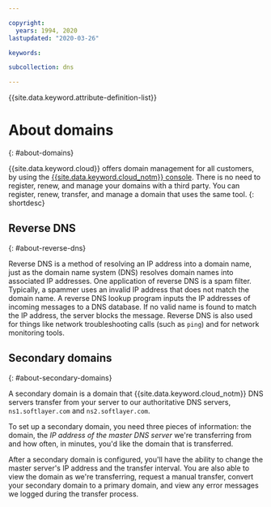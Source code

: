 ```yaml
---

copyright:
  years: 1994, 2020
lastupdated: "2020-03-26"

keywords: 

subcollection: dns

---
```



{{site.data.keyword.attribute-definition-list}}

# About domains
{: #about-domains}

{{site.data.keyword.cloud}} offers domain management for all customers, by using the [{{site.data.keyword.cloud_notm}} console](https://{DomainName}/). There is no need to register, renew, and manage your domains with a third party. You can register, renew, transfer, and manage a domain that uses the same tool.
{: shortdesc}

## Reverse DNS
{: #about-reverse-dns}

Reverse DNS is a method of resolving an IP address into a domain name, just as the domain name system (DNS) resolves domain names into associated IP addresses. One application of reverse DNS is a spam filter. Typically, a spammer uses an invalid IP address that does not match the domain name. A reverse DNS lookup program inputs the IP addresses of incoming messages to a DNS database. If no valid name is found to match the IP address, the server blocks the message. Reverse DNS is also used for things like network troubleshooting calls (such as `ping`) and for network monitoring tools.

## Secondary domains
{: #about-secondary-domains}

A secondary domain is a domain that {{site.data.keyword.cloud_notm}} DNS servers transfer from your server to our authoritative DNS servers, `ns1.softlayer.com` and `ns2.softlayer.com`.  

To set up a secondary domain, you need three pieces of information: the domain, the *IP address of the master DNS server* we're transferring from and how often, in minutes, you'd like the domain that is transferred.

After a secondary domain is configured, you'll have the ability to change the master server's IP address and the transfer interval. You are also able to view the domain as we're transferring, request a manual transfer, convert your secondary domain to a primary domain, and view any error messages we logged during the transfer process.
